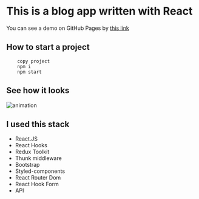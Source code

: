 # This is a blog app written with React

You can see a demo on GitHub Pages by [this link](https://drayfer.github.io/react-blog/)

## How to start a project

```
    copy project
    npm i
    npm start
```

## See how it looks
![animation](https://media.giphy.com/media/RExkxJIcxwXs6eU8lq/giphy.gif)


## I used this stack

- React.JS
- React Hooks
- Redux Toolkit
- Thunk middleware
- Bootstrap
- Styled-components
- React Router Dom
- React Hook Form
- API
